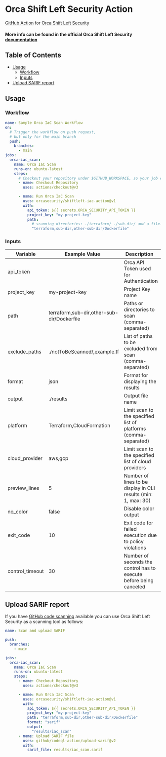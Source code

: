 # Orca Shift Left Security Action

[GitHub Action](https://github.com/features/actions)
for [Orca Shift Left Security](https://orca.security/solutions/shift-left-security/)

#### More info can be found in the official Orca Shift Left Security<a href="https://docs.orcasecurity.io/v1/docs/shift-left-security"> documentation</a>



## Table of Contents

- [Usage](#usage)
    - [Workflow](#workflow)
    - [Inputs](#inputs)
- [Upload SARIF report](#upload-sarif-report)

## Usage

### Workflow

```yaml
name: Sample Orca IaC Scan Workflow
on:
  # Trigger the workflow on push request,
  # but only for the main branch
  push:
    branches:
      - main
jobs:
  orca-iac_scan:
    name: Orca IaC Scan
    runs-on: ubuntu-latest
    steps:
      # Checkout your repository under $GITHUB_WORKSPACE, so your job can access it
      - name: Checkout Repository
        uses: actions/checkout@v3

      - name: Run Orca IaC Scan
        uses: orcasecurity/shiftleft-iac-action@v1
        with:
          api_token: ${{ secrets.ORCA_SECURITY_API_TOKEN }}
          project_key: "my-project-key"
          path:
            # scanning directories: ./terraform/ ./sub-dir/ and a file: ./Dockerfile
            "terraform,sub-dir,other-sub-dir/Dockerfile"
```

### Inputs

| Variable        | Example Value &nbsp;                                 | Description &nbsp;                                                 | Type    | Required | Default                       |
|-----------------|------------------------------------------------------|--------------------------------------------------------------------|---------|----------|-------------------------------|
| api_token       |  | Orca API Token used for Authentication                             | String  | Yes      | N/A                           |
| project_key     | my-project-key                                       | Project Key name                                                   | String  | Yes      | N/A                           |
| path            | terraform,sub-dir,other-sub-dir/Dockerfile           | Paths or directories to scan (comma-separated)                     | String  | Yes      | N/A                           |
| exclude_paths   | ./notToBeScanned/,example.tf                         | List of paths to be excluded from scan (comma-separated)           | String  | No       | N/A                           |
| format          | json                                                 | Format for displaying the results                                  | String  | No       | cli                           |
| output          | ./results                                            | Output file name                                                   | String  | No       | N/A                           |
| platform        | Terraform,CloudFormation                             | Limit scan to the specified list of platforms (comma-separated)    | String  | No       | All supported platforms       |
| cloud_provider  | aws,gcp                                              | Limit scan to the specified list of cloud providers                | String  | No       | All supported cloud providers |
| preview_lines   | 5                                                    | Number of lines to be display in CLI results (min: 1, max: 30)     | Integer | No       | 3                             |
| no_color        | false                                                | Disable color output                                               | Boolean | No       | false                         |
| exit_code       | 10                                                   | Exit code for failed execution due to policy violations            | Integer | No       | 3                             |
| control_timeout | 30                                                   | Number of seconds the control has to execute before being canceled | Integer | No       | 60                            |


## Upload SARIF report
If you have [GitHub code scanning](https://docs.github.com/en/github/finding-security-vulnerabilities-and-errors-in-your-code/about-code-scanning) available you can use Orca Shift Left Security as a scanning tool as follows:

```yaml
name: Scan and upload SARIF

push:
  branches:
    - main

jobs:
  orca-iac_scan:
    name: Orca IaC Scan
    runs-on: ubuntu-latest
    steps:
      - name: Checkout Repository
        uses: actions/checkout@v3

      - name: Run Orca IaC Scan
        uses: orcasecurity/shiftleft-iac-action@v1
        with:
          api_token: ${{ secrets.ORCA_SECURITY_API_TOKEN }}
          project_key: "my-project-key"
          path: "terraform,sub-dir,other-sub-dir/Dockerfile"
          format: "sarif"
          output:
            "results/iac_scan"
      - name: Upload SARIF file
        uses: github/codeql-action/upload-sarif@v2
        with:
          sarif_file: results/iac_scan.sarif
```
